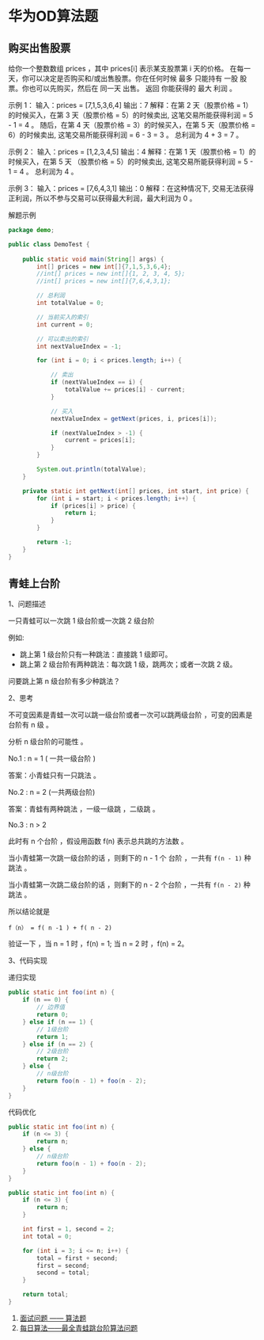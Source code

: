 # 华为OD算法题

## 购买出售股票

给你一个整数数组 prices ，其中 prices[i] 表示某支股票第 i 天的价格。
在每一天，你可以决定是否购买和/或出售股票。你在任何时候 最多 只能持有 一股 股票。你也可以先购买，然后在 同一天 出售。
返回 你能获得的 最大 利润 。


示例 1：
输入：prices = [7,1,5,3,6,4]
输出：7
解释：在第 2 天（股票价格 = 1）的时候买入，在第 3 天（股票价格 = 5）的时候卖出, 这笔交易所能获得利润 = 5 - 1 = 4 。
     随后，在第 4 天（股票价格 = 3）的时候买入，在第 5 天（股票价格 = 6）的时候卖出, 这笔交易所能获得利润 = 6 - 3 = 3 。
     总利润为 4 + 3 = 7 。

示例 2：
输入：prices = [1,2,3,4,5]
输出：4
解释：在第 1 天（股票价格 = 1）的时候买入，在第 5 天 （股票价格 = 5）的时候卖出, 这笔交易所能获得利润 = 5 - 1 = 4 。
     总利润为 4 。

示例 3：
输入：prices = [7,6,4,3,1]
输出：0
解释：在这种情况下, 交易无法获得正利润，所以不参与交易可以获得最大利润，最大利润为 0 。


解题示例
```java
package demo;

public class DemoTest {
 
    public static void main(String[] args) {
        int[] prices = new int[]{7,1,5,3,6,4};
        //int[] prices = new int[]{1, 2, 3, 4, 5};
        //int[] prices = new int[]{7,6,4,3,1};

        // 总利润
        int totalValue = 0;

        // 当前买入的索引
        int current = 0;

        // 可以卖出的索引
        int nextValueIndex = -1;

        for (int i = 0; i < prices.length; i++) {

            // 卖出
            if (nextValueIndex == i) {
                totalValue += prices[i] - current;
            }

            // 买入
            nextValueIndex = getNext(prices, i, prices[i]);

            if (nextValueIndex > -1) {
                current = prices[i];
            }
        }

        System.out.println(totalValue);
    }

    private static int getNext(int[] prices, int start, int price) {
        for (int i = start; i < prices.length; i++) {
            if (prices[i] > price) {
                return i;
            }
        }

        return -1;
    }
}

```


## 青蛙上台阶

1、问题描述

一只青蛙可以一次跳 1 级台阶或一次跳 2 级台阶

例如:
- 跳上第 1 级台阶只有一种跳法：直接跳 1 级即可。
- 跳上第 2 级台阶有两种跳法：每次跳 1 级，跳两次；或者一次跳 2 级。

问要跳上第 n 级台阶有多少种跳法？

2、思考

不可变因素是青蛙一次可以跳一级台阶或者一次可以跳两级台阶 ，可变的因素是台阶有 n 级 。

分析 n 级台阶的可能性 。

No.1 :  n = 1  ( 一共一级台阶 ) 

答案：小青蛙只有一只跳法 。

No.2 :  n = 2 (一共两级台阶)

答案：青蛙有两种跳法 ，一级一级跳 ，二级跳 。

No.3 : n > 2 

此时有 n 个台阶 ，假设用函数 f(n) 表示总共跳的方法数 。

当小青蛙第一次跳一级台阶的话 ，则剩下的 n - 1 个 台阶 ，一共有 `f(n - 1)` 种跳法 。

当小青蛙第一次跳二级台阶的话 ，则剩下的 n - 2 个台阶 ，一共有 `f(n - 2)` 种跳法 。

所以结论就是 

```
f（n） = f( n -1 ) + f( n - 2)
```

验证一下 ，当 n = 1 时 ，f(n) = 1; 当 n = 2 时 ，f(n) = 2。


3、代码实现

递归实现

```java
public static int foo(int n) {
    if (n == 0) {
        // 边界值
        return 0;
    } else if (n == 1) {
        // 1级台阶
        return 1;
    } else if (n == 2) {
        // 2级台阶
        return 2;
    } else {
        // n级台阶
        return foo(n - 1) + foo(n - 2);
    }
}
```

代码优化

```java
public static int foo(int n) {
    if (n <= 3) {
        return n;
    } else {
        // n级台阶
        return foo(n - 1) + foo(n - 2);
    }
}
```

```java
public static int foo(int n) {
    if (n <= 3) {
        return n;
    }

    int first = 1, second = 2;
    int total = 0;

    for (int i = 3; i <= n; i++) {
        total = first + second;
        first = second;
        second = total;
    }

    return total;
}
```

1. [面试问题 —— 算法题](https://blog.csdn.net/qq_37492806/article/details/105411544)
2. [每日算法——最全青蛙跳台阶算法问题](https://blog.csdn.net/weixin_48622530/article/details/127311492)
